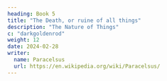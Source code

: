 ```yaml
---
heading: Book 5
title: "The Death, or ruine of all things"
description: "The Nature of Things"
c: "darkgoldenrod"
weight: 12
date: 2024-02-28
writer:
  name: Paracelsus
  url: https://en.wikipedia.org/wiki/Paracelsus/
---
```

